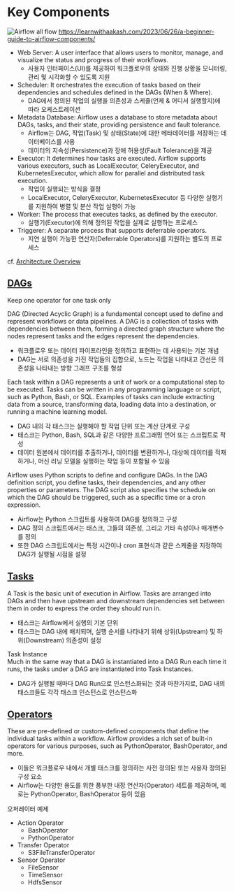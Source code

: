   
# Key Components

![Airflow all flow](./img/airflow-all-flow.gif)
https://learnwithaakash.com/2023/06/26/a-beginner-guide-to-airflow-components/

- Web Server: A user interface that allows users to monitor, manage, and visualize the status and progress of their workflows.
  - 사용자 인터페이스(UI)를 제공하여 워크플로우의 상태와 진행 상황을 모니터링, 관리 및 시각화할 수 있도록 지원
- Scheduler: It orchestrates the execution of tasks based on their dependencies and schedules defined in the DAGs (When & Where).
  - DAG에서 정의된 작업의 실행을 의존성과 스케줄(언제 & 어디서 실행할지)에 따라 오케스트레이션
- Metadata Database: Airflow uses a database to store metadata about DAGs, tasks, and their state, providing persistence and fault tolerance.
  - Airflow는 DAG, 작업(Task) 및 상태(State)에 대한 메타데이터를 저장하는 데이터베이스를 사용 
  - 데이터의 지속성(Persistence)과 장애 허용성(Fault Tolerance)을 제공
- Executor: It determines how tasks are executed. Airflow supports various executors, such as LocalExecutor, CeleryExecutor, and KubernetesExecutor, which allow for parallel and distributed task execution.
  - 작업이 실행되는 방식을 결정
  - LocalExecutor, CeleryExecutor, KubernetesExecutor 등 다양한 실행기를 지원하여 병렬 및 분산 작업 실행이 가능
- Worker: The process that executes tasks, as defined by the executor.
  - 실행기(Executor)에 의해 정의된 작업을 실제로 실행하는 프로세스
- Triggerer: A separate process that supports deferrable operators.
  - 지연 실행이 가능한 연산자(Deferrable Operators)를 지원하는 별도의 프로세스

cf. [Architecture Overview](https://airflow.apache.org/docs/apache-airflow/stable/core-concepts/overview.html#)

## [DAGs](https://airflow.apache.org/docs/apache-airflow/stable/core-concepts/dags.html)

Keep one operator for one task only

DAG (Directed Acyclic Graph) is a fundamental concept used to define and represent workflows or data pipelines. A DAG is a collection of tasks with dependencies between them, forming a directed graph structure where the nodes represent tasks and the edges represent the dependencies.
- 워크플로우 또는 데이터 파이프라인을 정의하고 표현하는 데 사용되는 기본 개념
- DAG는 서로 의존성을 가진 작업들의 집합으로, 노드는 작업을 나타내고 간선은 의존성을 나타내는 방향 그래프 구조를 형성

Each task within a DAG represents a unit of work or a computational step to be executed. Tasks can be written in any programming language or script, such as Python, Bash, or SQL. Examples of tasks can include extracting data from a source, transforming data, loading data into a destination, or running a machine learning model.
- DAG 내의 각 태스크는 실행해야 할 작업 단위 또는 계산 단계로 구성
- 태스크는 Python, Bash, SQL과 같은 다양한 프로그래밍 언어 또는 스크립트로 작성
- 데이터 원본에서 데이터를 추출하거나, 데이터를 변환하거나, 대상에 데이터를 적재하거나, 머신 러닝 모델을 실행하는 작업 등이 포함될 수 있음

Airflow uses Python scripts to define and configure DAGs. In the DAG definition script, you define tasks, their dependencies, and any other properties or parameters. The DAG script also specifies the schedule on which the DAG should be triggered, such as a specific time or a cron expression.
- Airflow는 Python 스크립트를 사용하여 DAG를 정의하고 구성
- DAG 정의 스크립트에서는 태스크, 그들의 의존성, 그리고 기타 속성이나 매개변수를 정의
- 또한 DAG 스크립트에서는 특정 시간이나 cron 표현식과 같은 스케줄을 지정하여 DAG가 실행될 시점을 설정

## [Tasks](https://airflow.apache.org/docs/apache-airflow/stable/core-concepts/tasks.html#)

A Task is the basic unit of execution in Airflow. Tasks are arranged into DAGs and then have upstream and downstream dependencies set between them in order to express the order they should run in.
- 태스크는 Airflow에서 실행의 기본 단위
- 태스크는 DAG 내에 배치되며, 실행 순서를 나타내기 위해 상위(Upstream) 및 하위(Downstream) 의존성이 설정

Task Instance  
Much in the same way that a DAG is instantiated into a DAG Run each time it runs, the tasks under a DAG are instantiated into Task Instances.
  - DAG가 실행될 때마다 DAG Run으로 인스턴스화되는 것과 마찬가지로, DAG 내의 태스크들도 각각 태스크 인스턴스로 인스턴스화


## [Operators](https://airflow.apache.org/docs/apache-airflow/stable/core-concepts/operators.html#)

These are pre-defined or custom-defined components that define the individual tasks within a workflow. Airflow provides a rich set of built-in operators for various purposes, such as PythonOperator, BashOperator, and more.
- 이들은 워크플로우 내에서 개별 태스크를 정의하는 사전 정의된 또는 사용자 정의된 구성 요소
- Airflow는 다양한 용도를 위한 풍부한 내장 연산자(Operator) 세트를 제공하며, 예로는 PythonOperator, BashOperator 등이 있음

오퍼레이터 예제 
- Action Operator
  - BashOperator
  - PythonOperator
- Transfer Operator
  - S3FileTransferOperator
- Sensor Operator
  - FileSensor
  - TimeSensor
  - HdfsSensor

